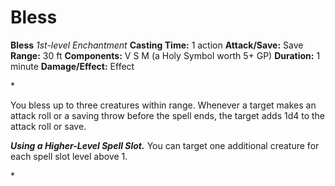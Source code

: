 # Bless

**Bless**
_1st-level Enchantment_
**Casting Time:** 1 action
**Attack/Save:** Save
**Range:** 30 ft
**Components:** V S M (a Holy Symbol worth 5+ GP)
**Duration:** 1 minute
**Damage/Effect:** Effect

*<p>You bless up to three creatures within range. Whenever a target makes an attack roll or a saving throw before the spell ends, the target adds 1d4 to the attack roll or save.

***Using a Higher-Level Spell Slot.*** You can target one additional creature for each spell slot level above 1.</p>*